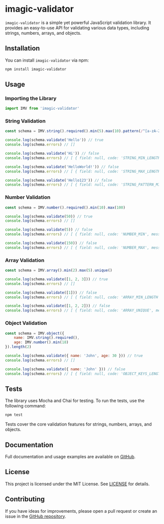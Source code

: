 # imagic-validator

`imagic-validator` is a simple yet powerful JavaScript validation library. It provides an easy-to-use API for validating various data types, including strings, numbers, arrays, and objects.

## Installation

You can install `imagic-validator` via npm:

```bash
npm install imagic-validator
```

## Usage

### Importing the Library

```js
import IMV from 'imagic-validator'
```

### String Validation

```js
const schema = IMV.string().required().min(5).max(10).pattern(/^[a-zA-Z]+$/)

console.log(schema.validate('Hello')) // true
console.log(schema.errors) // []

console.log(schema.validate('Hi')) // false
console.log(schema.errors) // [ { field: null, code: 'STRING_MIN_LENGTH', message: 'Value must have at least 5 characters, 2 given.' } ]

console.log(schema.validate('HelloWorld!')) // false
console.log(schema.errors) // [ { field: null, code: 'STRING_MAX_LENGTH', message: 'Value must have at most 10 characters, 11 given.' } ]

console.log(schema.validate('Hello123')) // false
console.log(schema.errors) // [ { field: null, code: 'STRING_PATTERN_MISMATCH', message: 'Value fails to match the specified pattern "/^[a-zA-Z]+$/".' } ]
```

### Number Validation

```js
const schema = IMV.number().required().min(10).max(100)

console.log(schema.validate(50)) // true
console.log(schema.errors) // []

console.log(schema.validate(5)) // false
console.log(schema.errors) // [ { field: null, code: 'NUMBER_MIN', message: 'Number must be at least 10.' } ]

console.log(schema.validate(150)) // false
console.log(schema.errors) // [ { field: null, code: 'NUMBER_MAX', message: 'Number must be at most 100.' } ]
```

### Array Validation

```js
const schema = IMV.array().min(2).max(5).unique()

console.log(schema.validate([1, 2, 3])) // true
console.log(schema.errors) // []

console.log(schema.validate([1])) // false
console.log(schema.errors) // [ { field: null, code: 'ARRAY_MIN_LENGTH', message: 'Array must have at least 2 elements, 1 given.' } ]

console.log(schema.validate([1, 2, 2])) // false
console.log(schema.errors) // [ { field: null, code: 'ARRAY_UNIQUE', message: 'Array elements must be unique.' } ]
```

### Object Validation

```js
const schema = IMV.object({
    name: IMV.string().required(),
    age: IMV.number().min(18)
}).length(2)

console.log(schema.validate({ name: 'John', age: 30 })) // true
console.log(schema.errors) // []

console.log(schema.validate({ name: 'John' })) // false
console.log(schema.errors) // [ { field: null, code: 'OBJECT_KEYS_LENGTH', message: 'Object must have exactly 2 keys, 1 given.' } ]
```

## Tests

The library uses Mocha and Chai for testing. To run the tests, use the following command:

```bash
npm test
```

Tests cover the core validation features for strings, numbers, arrays, and objects.

## Documentation

Full documentation and usage examples are available on [GitHub](https://github.com/iMagicKey/validator#readme).

## License

This project is licensed under the MIT License. See [LICENSE](LICENSE) for details.

## Contributing

If you have ideas for improvements, please open a pull request or create an issue in the [GitHub repository](https://github.com/iMagicKey/validator/issues).
